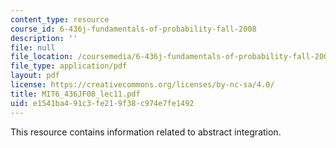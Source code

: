 ```yaml
---
content_type: resource
course_id: 6-436j-fundamentals-of-probability-fall-2008
description: ''
file: null
file_location: /coursemedia/6-436j-fundamentals-of-probability-fall-2008/e1541ba491c3fe219f38c974e7fe1492_MIT6_436JF08_lec11.pdf
file_type: application/pdf
layout: pdf
license: https://creativecommons.org/licenses/by-nc-sa/4.0/
title: MIT6_436JF08_lec11.pdf
uid: e1541ba4-91c3-fe21-9f38-c974e7fe1492
---
```

This resource contains information related to abstract integration.